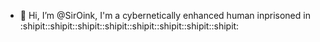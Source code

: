 - 👋 Hi, I’m @SirOink, I'm a cybernetically enhanced human inprisoned in :shipit::shipit::shipit::shipit::shipit::shipit::shipit::shipit:
